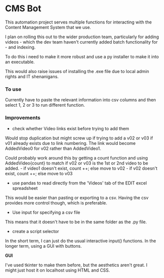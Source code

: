 # CMS Bot

This automation project serves multiple functions for interacting with the Content Management System that we use.

I plan on rolling this out to the wider production team, particularly for adding videos - which the dev team haven't currently added batch functionality for - and indexing.

To do this i need to make it more robust and use a py installer to make it into an executable.

This would also raise issues of installing the .exe file due to local admin rights and IT shenanigans.

### To use

Currently have to paste the relevant information into csv columns and then select 1, 2 or 3 to run different function.

### Improvements

- check whether Video links exist before trying to add them
       
Would stop duplication but might screw up if trying to add a v02 or v03 if v01 already exists due to link numbering. The link would become AddedVideo0 for v02 rather than AddedVideo1. 

Could probably work around this by getting a count function and using AddedVideo{count} to match if v02 or v03 is the 1st or 2nd video to be added.
    - if video1 doesn't exist, count ++; else move to v02
    - if v02 doesn't exist, count ++; else move to v03

- use pandas to read directly from the 'Videos' tab of the EDIT excel spreadsheet

This would be easier than pasting or exporting to a csv. Having the csv provides more control though, which is preferable.

- Use input for specifying a csv file 

This means that it doesn't have to be in the same folder as the .py file.

- create a script selector

In the short term, I can just do the usual interactive input() functions. In the longer term, using a GUI with buttons.

**GUI**

I've used tkinter to make them before, but the aesthetics aren't great. I might just host it on localhost using HTML and CSS.

